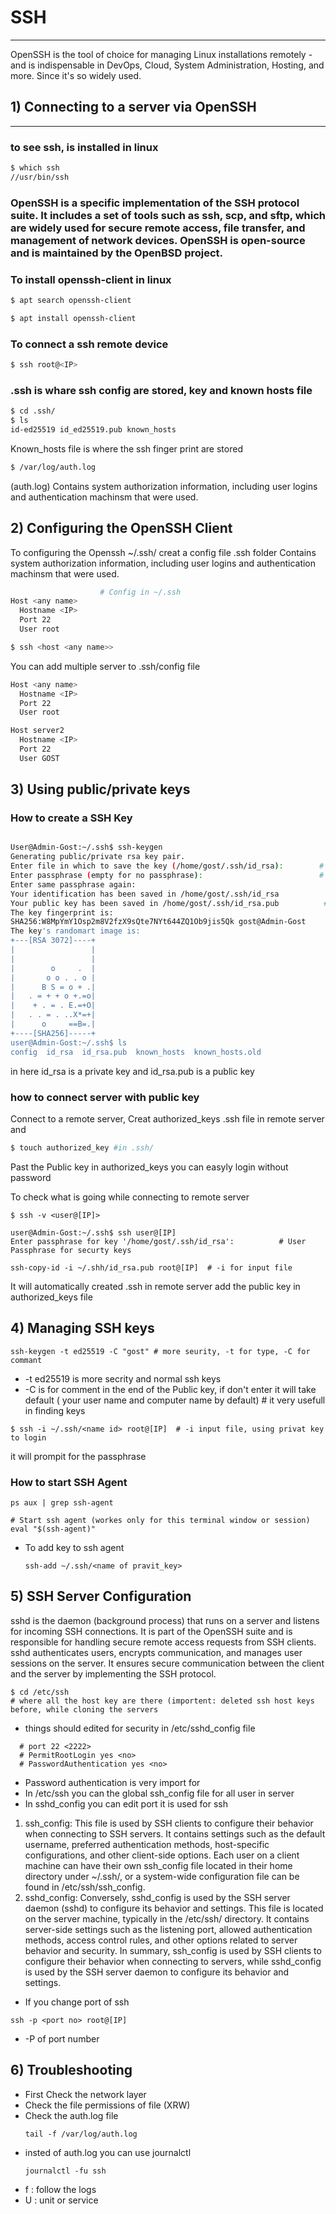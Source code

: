#  SSH
---

OpenSSH is the tool of choice for managing Linux installations remotely - and is indispensable in DevOps, Cloud, System Administration, Hosting, and more. Since it's so widely used.

## 1) Connecting to a server via OpenSSH
---
### to see ssh, is installed in linux 
``` bash
$ which ssh
//usr/bin/ssh
```
### OpenSSH is a specific implementation of the SSH protocol suite. It includes a set of tools such as ssh, scp, and sftp, which are widely used for secure remote access, file transfer, and management of network devices. OpenSSH is open-source and is maintained by the OpenBSD project.

### To install openssh-client in linux
```bash
$ apt search openssh-client

$ apt install openssh-client
```
### To connect a ssh remote device
``` bash
$ ssh root@<IP>
```

### .ssh is whare ssh config are stored, key and known hosts file 
``` bash
$ cd .ssh/
$ ls
id-ed25519 id_ed25519.pub known_hosts
```
Known_hosts file is where the ssh finger print are stored 

``` bash
$ /var/log/auth.log 
```
(auth.log) Contains system authorization information, including user logins and authentication machinsm that were used.

 ## 2) Configuring the OpenSSH Client

To configuring the Openssh ~/.ssh/ creat a config file .ssh folder
Contains system authorization information, including user logins and authentication machinsm that were used.
``` bash
                    # Config in ~/.ssh
Host <any name>
  Hostname <IP>
  Port 22
  User root
```
``` bash
$ ssh <host <any name>>
```
You can add multiple server to .ssh/config file 
``` bash
Host <any name>
  Hostname <IP>
  Port 22
  User root

Host server2
  Hostname <IP>
  Port 22
  User GOST
```
## 3) Using public/private keys

### How to create a SSH Key
``` bash

User@Admin-Gost:~/.ssh$ ssh-keygen
Generating public/private rsa key pair.
Enter file in which to save the key (/home/gost/.ssh/id_rsa):        # crating a defalt key in ~/user/.ssh/
Enter passphrase (empty for no passphrase):                          # added layer of securety (password for key)
Enter same passphrase again:
Your identification has been saved in /home/gost/.ssh/id_rsa
Your public key has been saved in /home/gost/.ssh/id_rsa.pub          #it will create .pub for same key
The key fingerprint is:
SHA256:W8MpYmY1Osp2m8V2fzX9sQte7NYt644ZQ1Ob9jis5Qk gost@Admin-Gost
The key's randomart image is:
+---[RSA 3072]----+
|                 |
|                 |
|        o     .  |
|       o o . . o |
|      B S = o + .|
|   . = + + o +.=o|
|    + . = . E.=+O|
|   . . = . ..X*=+|
|      o     ==B=.|
+----[SHA256]-----+
user@Admin-Gost:~/.ssh$ ls
config  id_rsa  id_rsa.pub  known_hosts  known_hosts.old
```
in here id_rsa is a private key
and id_rsa.pub is a public key

### how to connect server with public key

Connect to a remote server, Creat authorized_keys .ssh file in remote server and 
``` bash
$ touch authorized_key #in .ssh/
```
Past the Public key in authorized_keys 
you can easyly login without password 

To check what is going while connecting to remote server 
```
$ ssh -v <user@[IP]>
```
```
user@Admin-Gost:~/.ssh$ ssh user@[IP]
Enter passphrase for key '/home/gost/.ssh/id_rsa':          # User Passphrase for securty keys
```
```
ssh-copy-id -i ~/.shh/id_rsa.pub root@[IP]  # -i for input file 
```
It will automatically created .ssh in remote server 
add the public key in authorized_keys file

## 4) Managing SSH keys

```
ssh-keygen -t ed25519 -C "gost" # more seurity, -t for type, -C for commant
```

- -t ed25519 is more secrity and normal ssh keys
- -C is for comment in the end of the Public key, if don't enter it will take default ( your user name and computer name by default) # it very usefull in finding keys 

```
$ ssh -i ~/.ssh/<name id> root@[IP]  # -i input file, using privat key to login
```
it will prompit for the passphrase 

### How to start SSH Agent
```
ps aux | grep ssh-agent
```

```
# Start ssh agent (workes only for this terminal window or session)
eval "$(ssh-agent)"
```
- To add key to ssh agent
  ```
  ssh-add ~/.ssh/<name of pravit_key>
  ```
  
## 5) SSH Server Configuration


sshd is the daemon (background process) that runs on a server and listens for incoming SSH connections. It is part of the OpenSSH suite and is responsible for handling secure remote access requests from SSH clients. sshd authenticates users, encrypts communication, and manages user sessions on the server. It ensures secure communication between the client and the server by implementing the SSH protocol.

```
$ cd /etc/ssh
# where all the host key are there (importent: deleted ssh host keys before, while cloning the servers
```

- things should edited for security in /etc/sshd_config file
```
  # port 22 <2222>
  # PermitRootLogin yes <no>
  # PasswordAuthentication yes <no>
```
- Password authentication is very import for 
- In /etc/ssh you can the global ssh_config file for all user in server
- In sshd_config you can edit port it is used for ssh  

1. ssh_config: This file is used by SSH clients to configure their behavior when connecting to SSH servers. It contains settings such as the default username, preferred authentication methods, host-specific configurations, and other client-side options. Each user on a client machine can have their own ssh_config file located in their home directory under ~/.ssh/, or a system-wide configuration file can be found in /etc/ssh/ssh_config.
2. sshd_config: Conversely, sshd_config is used by the SSH server daemon (sshd) to configure its behavior and settings. This file is located on the server machine, typically in the /etc/ssh/ directory. It contains server-side settings such as the listening port, allowed authentication methods, access control rules, and other options related to server behavior and security.
In summary, ssh_config is used by SSH clients to configure their behavior when connecting to servers, while sshd_config is used by the SSH server daemon to configure its behavior and settings.

- If you change port of ssh 
```
ssh -p <port no> root@[IP]
```
- -P of port number

## 6) Troubleshooting

- First Check the network layer
- Check the file permissions of file (XRW)
- Check the auth.log file
  ```
  tail -f /var/log/auth.log
  ```
- insted of auth.log you can use journalctl
  ```
  journalctl -fu ssh
  ```
 -  f : follow the logs
 -  U : unit or service 
